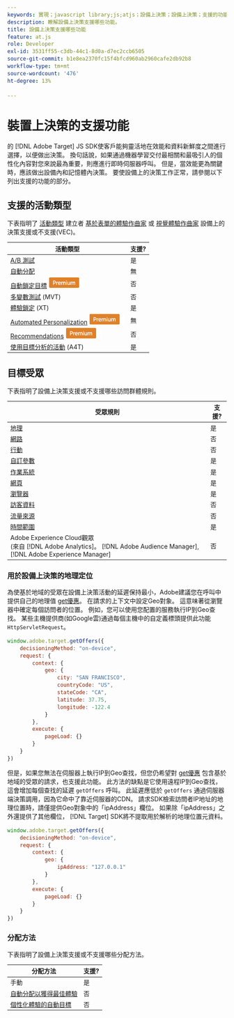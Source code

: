 ```yaml
---
keywords: 實現；javascript library;js;atjs；設備上決策；設備上決策；支援的功能
description: 瞭解設備上決策支援哪些功能。
title: 設備上決策支援哪些功能
feature: at.js
role: Developer
exl-id: 3531ff55-c3db-44c1-8d0a-d7ec2ccb6505
source-git-commit: b1e8ea2370fc15f4bfcd960ab2960cafe2db92b8
workflow-type: tm+mt
source-wordcount: '476'
ht-degree: 13%

---
```


# 裝置上決策的支援功能

的 [!DNL Adobe Target] JS SDK使客戶能夠靈活地在效能和資料新鮮度之間進行選擇，以便做出決策。 換句話說，如果通過機器學習交付最相關和最吸引人的個性化內容對您來說最為重要，則應進行即時伺服器呼叫。 但是，當效能更為關鍵時，應該做出設備內和記憶體內決策。 要使設備上的決策工作正常，請參閱以下列出支援的功能的部分。

## 支援的活動類型

下表指明了 [活動類型](/help/main/c-activities/target-activities-guide.md) 建立者 [基於表單的體驗作曲家](/help/main/c-experiences/form-experience-composer.md) 或 [視覺體驗作曲家](/help/main/c-experiences/c-visual-experience-composer/visual-experience-composer.md) 設備上的決策支援或不支援(VEC)。

| 活動類型 | 支援? |
| --- | --- |
| [A/B 測試](/help/main/c-activities/t-test-ab/test-ab.md) | 是 |
| [自動分配](/help/main/c-activities/automated-traffic-allocation/automated-traffic-allocation.md) | 無 |
| [自動鎖定目標](/help/main/c-activities/auto-target/auto-target-to-optimize.md) ![Premium](/help/main/assets/premium.png) | 否 |
| [多變數測試](/help/main/c-activities/c-multivariate-testing/multivariate-testing.md) (MVT) | 否 |
| [體驗鎖定](/help/main/c-activities/t-experience-target/experience-target.md) (XT) | 是 |
| [Automated Personalization](/help/main/c-activities/t-automated-personalization/automated-personalization.md) ![高級](/help/main/assets/premium.png) | 無 |
| [Recommendations](/help/main/c-recommendations/recommendations.md) ![高級](/help/main/assets/premium.png) | 否 |
| [使用目標分析的活動](/help/main/c-integrating-target-with-mac/a4t/a4t.md) (A4T) | 是 |

## 目標受眾

下表指明了設備上決策支援或不支援哪些訪問群體規則。

| 受眾規則 | 支援? |
| --- | --- |
| [地理](/help/main/c-target/c-audiences/c-target-rules/geo.md) | 是 |
| [網路](/help/main/c-target/c-audiences/c-target-rules/network.md) | 否 |
| [行動](/help/main/c-target/c-audiences/c-target-rules/mobile.md) | 否 |
| [自訂參數](/help/main/c-target/c-audiences/c-target-rules/custom-parameters.md) | 是 |
| [作業系統 ](/help/main/c-target/c-audiences/c-target-rules/operating-system.md) | 是 |
| [網頁](/help/main/c-target/c-audiences/c-target-rules/site-pages.md) | 是 |
| [瀏覽器](/help/main/c-target/c-audiences/c-target-rules/browser.md) | 是 |
| [訪客資料](/help/main/c-target/c-audiences/c-target-rules/visitor-profile.md) | 否 |
| [流量來源](/help/main/c-target/c-audiences/c-target-rules/traffic-sources.md) | 否 |
| [時間範圍](/help/main/c-target/c-audiences/c-target-rules/time-frame.md) | 是 |
| Adobe Experience Cloud觀眾<br>(來自 [!DNL Adobe Analytics]。 [!DNL Adobe Audience Manager], [!DNL Adobe Experience Manager] | 否 |

### 用於設備上決策的地理定位

為使基於地域的受眾在設備上決策活動的延遲保持最小，Adobe建議您在呼叫中提供自己的地理值 [get優惠](https://developer.adobe.com/target/implement/client-side/atjs/atjs-functions/adobe-target-getoffers-atjs-2/)。 在請求的上下文中設定Geo對象。 這意味著從瀏覽器中確定每個訪問者的位置。 例如，您可以使用您配置的服務執行IP到Geo查找。 某些主機提供商(如Google雲)通過每個主機中的自定義標頭提供此功能 `HttpServletRequest`。

```javascript
window.adobe.target.getOffers({ 
	decisioningMethod: "on-device", 
	request: { 
		context: { 
			geo: { 
				city: "SAN FRANCISCO", 
				countryCode: "US", 
				stateCode: "CA", 
				latitude: 37.75, 
				longitude: -122.4 
			} 
		}, 
		execute: { 
			pageLoad: {} 
		} 
	} 
})
```

但是，如果您無法在伺服器上執行IP到Geo查找，但您仍希望對 [get優惠](https://developer.adobe.com/target/implement/client-side/atjs/atjs-functions/adobe-target-getoffers-atjs-2/) 包含基於地域的受眾的請求，也支援此功能。 此方法的缺點是它使用遠程IP到Geo查找，這會增加每個查找的延遲 `getOffers` 呼叫。 此延遲應低於 `getOffers` 通過伺服器端決策調用，因為它命中了靠近伺服器的CDN。 請求SDK檢索訪問者IP地址的地理位置時，請僅提供Geo對象中的「ipAddress」欄位。 如果除「ipAddress」之外還提供了其他欄位， [!DNL Target] SDK將不提取用於解析的地理位置元資料。

```javascript
window.adobe.target.getOffers({ 
	decisioningMethod: "on-device", 
	request: { 
		context: { 
			geo: { 
				ipAddress: "127.0.0.1" 
			} 
		}, 
		execute: { 
			pageLoad: {} 
		} 
	} 
})
```

### 分配方法

下表指明了設備上決策支援或不支援哪些分配方法。

| 分配方法 | 支援? |
| --- | --- |
| 手動 | 是 |
| [自動分配以獲得最佳體驗](/help/main/c-activities/automated-traffic-allocation/automated-traffic-allocation.md) | 否 |
| [個性化體驗的自動目標](/help/main/c-activities/auto-target/auto-target-to-optimize.md) | 否 |
